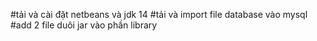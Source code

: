 #tải và cài đặt netbeans và jdk 14
#tải và import file database vào mysql
#add 2 file duôi jar vào phần library
